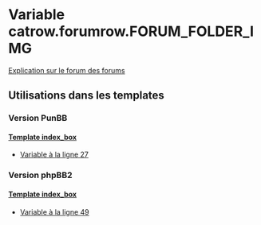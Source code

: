 # Variable catrow.forumrow.FORUM_FOLDER_IMG
[Explication sur le forum des forums](http://forum.forumactif.com/t294113-listing-des-variables#catrow.forumrow.FORUM_FOLDER_IMG)

## Utilisations dans les templates

### Version PunBB

#### [Template index_box](punbb/index_box.md)
* [Variable à la ligne 27](../punbb/index_box.tpl#L27)

### Version phpBB2

#### [Template index_box](subsilver/index_box.md)
* [Variable à la ligne 49](../subsilver/index_box.tpl#L49)